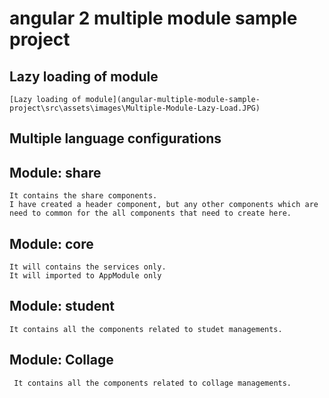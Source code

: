 # angular 2 multiple module sample project

## Lazy loading of module
    [Lazy loading of module](angular-multiple-module-sample-project\src\assets\images\Multiple-Module-Lazy-Load.JPG)
## Multiple language configurations

## Module: share 

    It contains the share components. 
    I have created a header component, but any other components which are need to common for the all components that need to create here.

## Module: core

    It will contains the services only.
    It will imported to AppModule only

## Module: student

    It contains all the components related to studet managements.

## Module: Collage

     It contains all the components related to collage managements.